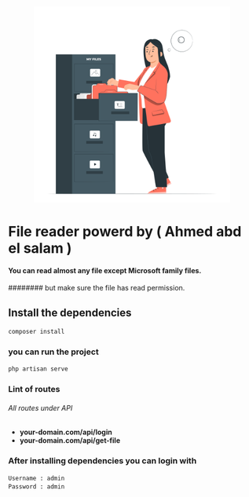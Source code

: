 <p align="center"><a href="https://laravel.com" target="_blank"><img src="./public/img.svg" width="400"></a></p>

# File reader powerd by ( Ahmed abd el salam )

####  You can read almost any file except Microsoft family files.
######## but make sure the file has read permission.
## Install the dependencies

```bash
composer install
```

### you can run the project

```bash
php artisan serve
```

### Lint of routes
###### All routes under API
- **your-domain.com/api/login**
- **your-domain.com/api/get-file**


### After installing dependencies you can login with

```bash
Username : admin
Password : admin
```
